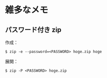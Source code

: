 # 雑多なメモ

## パスワード付き zip

作成：

    $ zip -e --password=<PASSWORD> hoge.zip hoge

展開：

    $ zip -P <PASSWORD> hoge.zip
